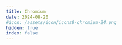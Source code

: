 ```yaml
---
title: Chromium
date: 2024-08-20
#icon: /assets/icon/icons8-chromium-24.png
hidden: true
index: false
---
```


<Catalog />